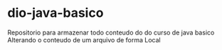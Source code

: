 # dio-java-basico
Repositorio para armazenar todo conteudo do do curso de java basico
Alterando o conteudo de um arquivo de forma Local
